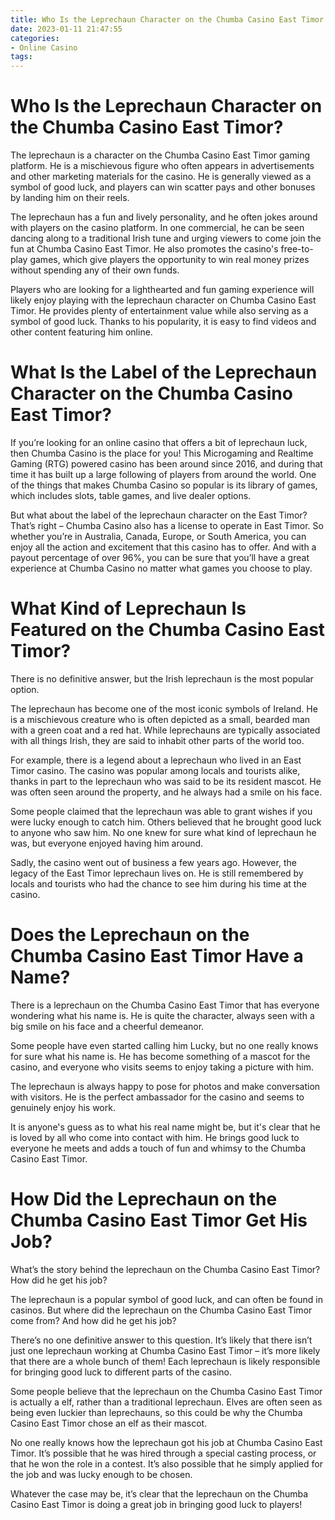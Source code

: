 ```yaml
---
title: Who Is the Leprechaun Character on the Chumba Casino East Timor 
date: 2023-01-11 21:47:55
categories:
- Online Casino
tags:
---
```



#  Who Is the Leprechaun Character on the Chumba Casino East Timor? 

The leprechaun is a character on the Chumba Casino East Timor gaming platform. He is a mischievous figure who often appears in advertisements and other marketing materials for the casino. He is generally viewed as a symbol of good luck, and players can win scatter pays and other bonuses by landing him on their reels.

The leprechaun has a fun and lively personality, and he often jokes around with players on the casino platform. In one commercial, he can be seen dancing along to a traditional Irish tune and urging viewers to come join the fun at Chumba Casino East Timor. He also promotes the casino's free-to-play games, which give players the opportunity to win real money prizes without spending any of their own funds.

Players who are looking for a lighthearted and fun gaming experience will likely enjoy playing with the leprechaun character on Chumba Casino East Timor. He provides plenty of entertainment value while also serving as a symbol of good luck. Thanks to his popularity, it is easy to find videos and other content featuring him online.

#  What Is the Label of the Leprechaun Character on the Chumba Casino East Timor? 

If you’re looking for an online casino that offers a bit of leprechaun luck, then Chumba Casino is the place for you! This Microgaming and Realtime Gaming (RTG) powered casino has been around since 2016, and during that time it has built up a large following of players from around the world. One of the things that makes Chumba Casino so popular is its library of games, which includes slots, table games, and live dealer options.

But what about the label of the leprechaun character on the East Timor? That’s right – Chumba Casino also has a license to operate in East Timor. So whether you’re in Australia, Canada, Europe, or South America, you can enjoy all the action and excitement that this casino has to offer. And with a payout percentage of over 96%, you can be sure that you’ll have a great experience at Chumba Casino no matter what games you choose to play.

#  What Kind of Leprechaun Is Featured on the Chumba Casino East Timor? 

There is no definitive answer, but the Irish leprechaun is the most popular option.

The leprechaun has become one of the most iconic symbols of Ireland. He is a mischievous creature who is often depicted as a small, bearded man with a green coat and a red hat. While leprechauns are typically associated with all things Irish, they are said to inhabit other parts of the world too.

For example, there is a legend about a leprechaun who lived in an East Timor casino. The casino was popular among locals and tourists alike, thanks in part to the leprechaun who was said to be its resident mascot. He was often seen around the property, and he always had a smile on his face.

Some people claimed that the leprechaun was able to grant wishes if you were lucky enough to catch him. Others believed that he brought good luck to anyone who saw him. No one knew for sure what kind of leprechaun he was, but everyone enjoyed having him around.

Sadly, the casino went out of business a few years ago. However, the legacy of the East Timor leprechaun lives on. He is still remembered by locals and tourists who had the chance to see him during his time at the casino.

#  Does the Leprechaun on the Chumba Casino East Timor Have a Name? 

There is a leprechaun on the Chumba Casino East Timor that has everyone wondering what his name is. He is quite the character, always seen with a big smile on his face and a cheerful demeanor.

Some people have even started calling him Lucky, but no one really knows for sure what his name is. He has become something of a mascot for the casino, and everyone who visits seems to enjoy taking a picture with him.

The leprechaun is always happy to pose for photos and make conversation with visitors. He is the perfect ambassador for the casino and seems to genuinely enjoy his work.

It is anyone's guess as to what his real name might be, but it's clear that he is loved by all who come into contact with him. He brings good luck to everyone he meets and adds a touch of fun and whimsy to the Chumba Casino East Timor.

#  How Did the Leprechaun on the Chumba Casino East Timor Get His Job?

What’s the story behind the leprechaun on the Chumba Casino East Timor? How did he get his job?

The leprechaun is a popular symbol of good luck, and can often be found in casinos. But where did the leprechaun on the Chumba Casino East Timor come from? And how did he get his job?

There’s no one definitive answer to this question. It’s likely that there isn’t just one leprechaun working at Chumba Casino East Timor – it’s more likely that there are a whole bunch of them! Each leprechaun is likely responsible for bringing good luck to different parts of the casino.

Some people believe that the leprechaun on the Chumba Casino East Timor is actually a elf, rather than a traditional leprechaun. Elves are often seen as being even luckier than leprechauns, so this could be why the Chumba Casino East Timor chose an elf as their mascot.

No one really knows how the leprechaun got his job at Chumba Casino East Timor. It’s possible that he was hired through a special casting process, or that he won the role in a contest. It’s also possible that he simply applied for the job and was lucky enough to be chosen.

 Whatever the case may be, it’s clear that the leprechaun on the Chumba Casino East Timor is doing a great job in bringing good luck to players!
